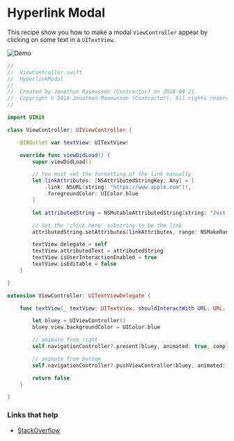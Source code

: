 # Hyperlink Modal

This recipe show you how to make a modal `ViewController` appear by clicking on some text in a `UITextView`. 

![Demo](https://github.com/jrasmusson/ios-starter-kit/blob/master/recipes/HyperlinkModal/images/demo.gif)

```swift
//
//  ViewController.swift
//  HyperlinkModal
//
//  Created by Jonathan Rasmusson (Contractor) on 2018-08-21.
//  Copyright © 2018 Jonathan Rasmusson (Contractor). All rights reserved.
//

import UIKit

class ViewController: UIViewController {

    @IBOutlet var textView: UITextView!

    override func viewDidLoad() {
        super.viewDidLoad()

        // You must set the formatting of the link manually
        let linkAttributes: [NSAttributedStringKey: Any] = [
            .link: NSURL(string: "https://www.apple.com")!,
            .foregroundColor: UIColor.blue
        ]

        let attributedString = NSMutableAttributedString(string: "Just click here to register")

        // Set the 'click here' substring to be the link
        attributedString.setAttributes(linkAttributes, range: NSMakeRange(5, 10))

        textView.delegate = self
        textView.attributedText = attributedString
        textView.isUserInteractionEnabled = true
        textView.isEditable = false
    }

}

extension ViewController: UITextViewDelegate {

    func textView(_ textView: UITextView, shouldInteractWith URL: URL, in characterRange: NSRange, interaction: UITextItemInteraction) -> Bool {

        let bluey = UIViewController()
        bluey.view.backgroundColor = UIColor.blue

        // animate from right
        self.navigationController?.present(bluey, animated: true, completion: nil)

        // animate from bottom
        self.navigationController?.pushViewController(bluey, animated: true)

        return false
    }

}
```


### Links that help

* [StackOverflow](https://stackoverflow.com/questions/39238366/uitextview-with-hyperlink-text)

